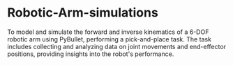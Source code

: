 # Robotic-Arm-simulations
To model and simulate the forward and inverse kinematics of a 6-DOF robotic arm using PyBullet, performing a pick-and-place task. The task includes collecting and analyzing data on joint movements and end-effector positions, providing insights into the robot's performance.
